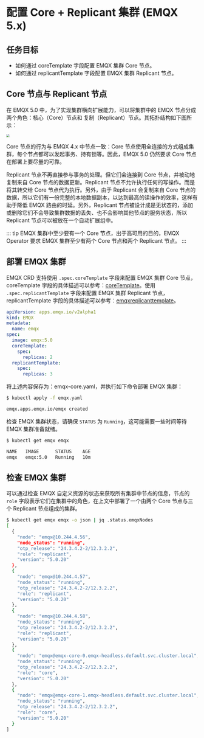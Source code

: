 # 配置 Core + Replicant 集群 (EMQX 5.x)

## 任务目标

- 如何通过 coreTemplate 字段配置 EMQX 集群 Core 节点。
- 如何通过 replicantTemplate 字段配置 EMQX 集群 Replicant 节点。

## Core 节点与 Replicant 节点

在 EMQX 5.0 中，为了实现集群横向扩展能力，可以将集群中的 EMQX 节点分成两个角色：核心（Core）节点和 复制（Replicant）节点。其拓扑结构如下图所示：

 <img src="./assets/configure-core-replicant/mria-core-repliant.png" style="zoom:50%;" />

Core 节点的行为与 EMQX 4.x 中节点一致：Core 节点使用全连接的方式组成集群，每个节点都可以发起事务、持有锁等。因此，EMQX 5.0 仍然要求 Core 节点在部署上要尽量的可靠。

Replicant 节点不再直接参与事务的处理。但它们会连接到 Core 节点，并被动地复制来自 Core 节点的数据更新。Replicant 节点不允许执行任何的写操作。而是将其转交给 Core 节点代为执行。另外，由于 Replicant 会复制来自 Core 节点的数据，所以它们有一份完整的本地数据副本，以达到最高的读操作的效率，这样有助于降低 EMQX 路由的时延。另外，Replicant 节点被设计成是无状态的，添加或删除它们不会导致集群数据的丢失、也不会影响其他节点的服务状态，所以 Replicant 节点可以被放在一个自动扩展组中。


::: tip
EMQX 集群中至少要有一个 Core 节点，出于高可用的目的，EMQX Operator 要求 EMQX 集群至少有两个 Core 节点和两个 Replicant 节点。
:::

## 部署 EMQX 集群

EMQX CRD 支持使用 `.spec.coreTemplate` 字段来配置 EMQX 集群 Core 节点，coreTemplate 字段的具体描述可以参考：[coreTemplate](https://github.com/emqx/emqx-operator/blob/2.0.2/docs/en_US/reference/v2alpha1-reference.md#emqxcoretemplate)。使用 `.spec.replicantTemplate` 字段来配置 EMQX 集群 Replicant 节点，replicantTemplate 字段的具体描述可以参考：[emqxreplicanttemplate](https://github.com/emqx/emqx-operator/blob/2.0.2/docs/en_US/reference/v2alpha1-reference.md#emqxreplicanttemplate)。

```yaml
apiVersion: apps.emqx.io/v2alpha1
kind: EMQX
metadata:
  name: emqx
spec:
  image: emqx:5.0
  coreTemplate:
    spec:
      replicas: 2
  replicantTemplate:
    spec:
      replicas: 3
```

将上述内容保存为：emqx-core.yaml，并执行如下命令部署 EMQX 集群：

```bash
$ kubectl apply -f emqx.yaml

emqx.apps.emqx.io/emqx created
```

检查 EMQX 集群状态，请确保 `STATUS` 为 `Running`，这可能需要一些时间等待 EMQX 集群准备就绪。

```bash
$ kubectl get emqx emqx

NAME   IMAGE      STATUS    AGE
emqx   emqx:5.0   Running   10m
```

## 检查 EMQX 集群

可以通过检查 EMQX 自定义资源的状态来获取所有集群中节点的信息，节点的 `role` 字段表示它们在集群中的角色，在上文中部署了一个由两个 Core 节点与三个 Replicant 节点组成的集群。

```bash
$ kubectl get emqx emqx -o json | jq .status.emqxNodes
[
  {
    "node": "emqx@10.244.4.56",
    "node_status": "running",
    "otp_release": "24.3.4.2-2/12.3.2.2",
    "role": "replicant",
    "version": "5.0.20"
  },
  {
    "node": "emqx@10.244.4.57",
    "node_status": "running",
    "otp_release": "24.3.4.2-2/12.3.2.2",
    "role": "replicant",
    "version": "5.0.20"
  },
  {
    "node": "emqx@10.244.4.58",
    "node_status": "running",
    "otp_release": "24.3.4.2-2/12.3.2.2",
    "role": "replicant",
    "version": "5.0.20"
  },
  {
    "node": "emqx@emqx-core-0.emqx-headless.default.svc.cluster.local",
    "node_status": "running",
    "otp_release": "24.3.4.2-2/12.3.2.2",
    "role": "core",
    "version": "5.0.20"
  },
  {
    "node": "emqx@emqx-core-1.emqx-headless.default.svc.cluster.local",
    "node_status": "running",
    "otp_release": "24.3.4.2-2/12.3.2.2",
    "role": "core",
    "version": "5.0.20"
  }
]
```

